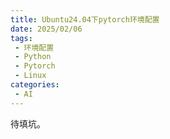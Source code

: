 ```yaml
---
title: Ubuntu24.04下pytorch环境配置
date: 2025/02/06
tags:
 - 环境配置
 - Python
 - Pytorch
 - Linux
categories:
 - AI
---
```


待填坑。